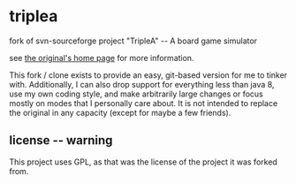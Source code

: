# triplea
fork of svn-sourceforge project "TripleA" -- A board game simulator

see [the original's home page](http://triplea.sourceforge.net/mywiki) for more information.

This fork / clone exists to provide an easy, git-based version for me to tinker with. Additionally, I can also drop
support for everything less than java 8, use my own coding style, and make arbitrarily large changes or focus mostly
on modes that I personally care about. It is not intended to replace the original in any capacity (except for maybe a
few friends).

## license -- warning

This project uses GPL, as that was the license of the project it was forked from.